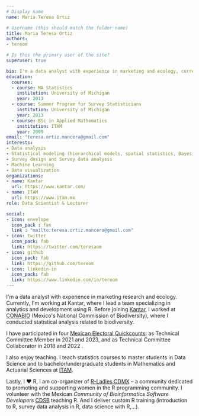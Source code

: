 ```yaml
---
# Display name
name: Maria Teresa Ortiz

# Username (this should match the folder name)
title: Maria Teresa Ortiz
authors:
- tereom

# Is this the primary user of the site?
superuser: true

bio: I'm a data analyst with experience in marketing and ecology, currently working in Kantar and teaching at ITAM.
education:
  courses:
  - course: MA Statistics
    institution: University of Michigan
    year: 2013
  - course: Summer Program for Survey Statisticians
    institution: University of Michigan
    year: 2013
  - course: BSc in Applied Mathematics
    institution: ITAM
    year: 2009
email: "teresa.ortiz.mancera@gmail.com"
interests:
- Data analysis
- Statistical modeling (hierarchical models, spatial statistics, Bayesian networks)
- Survey design and Survey data analysis
- Machine Learning
- Data visualization
organizations:
- name: Kantar
  url: https://www.kantar.com/
- name: ITAM
  url: https://www.itam.mx
role: Data Scientist & Lecturer

social:
- icon: envelope
  icon_pack : fas
  link : "mailto:teresa.ortiz.mancera@gmail.com"
- icon: twitter
  icon_pack: fab
  link: https://twitter.com/teresaom
- icon: github
  icon_pack: fab
  link: https://github.com/tereom
- icon: linkedin-in
  icon_pack: fab
  link: https://www.linkedin.com/in/tereom
---
```


I'm a data analyst with experience in marketing research and ecology. Currently, I'm working at Kantar, where I lead a team specializing in analytics and development using R. Before joining [Kantar](https://www.kantar.com/), I worked at [CONABIO](https://www.gob.mx/conabio) (Mexico's National Commission of Biodiversity), where I conducted statistical analysis related to biodiversity. 

I have participated in four [Mexican Electoral Quickcounts](https://portal.ine.mx/conteos-rapidos-procesos-electorales-federal-y-locales-2020-2021/): as Technical Committee Member in 2021 and 2023, and as Technical Committee Collaborator in 2018 and 2022 .

I also enjoy teaching. I teach statistics courses to master students in Data Science and to bachelor/undergraduate students in Mathematics and Actuarial Sciences at [ITAM](https://cienciadedatos.itam.mx/es/71/contenido/plan-de-estudios-de-la-licenciatura-en-ciencia-de-datos-del-itam). 

Lastly, I :heart: R, I am co-organizer of [R-Ladies CDMX](http://meetup.com/rladiescdmx/) – a community dedicated to promoting and supporting women in the R programming community. I volunteer with the Mexican *Community of Bioinformatics Software Developers* [CDSB](https://comunidadbioinfo.github.io/) teaching R. And I deliver custom R training (introduction to R, survey data analysis in R, data science with R,...).
